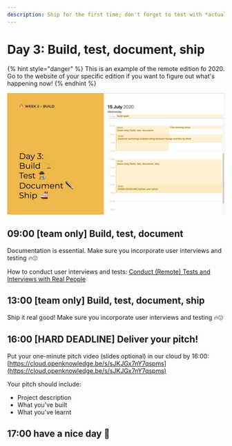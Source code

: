 ```yaml
---
description: Ship for the first time; don't forget to test with *actual living* people!
---
```


# Day 3: Build, test, document, ship

{% hint style="danger" %}
This is an example of the remote edition fo 2020. Go to the website of your specific edition if you want to figure out what's happening now!
{% endhint %}

![](../../../../.gitbook/assets/screenshot-2020-07-14-at-10.10.44.png)

## 09:00 \[team only\] Build, test, document

Documentation is essential. Make sure you incorporate user interviews and testing 🔥😍

How to conduct user interviews and tests: [Conduct \(Remote\) Tests and Interviews with Real People](../../../../tutorials/how-to-conduct-remote-tests-and-interviews-with-real-people.md)

## 13:00 \[team only\] Build, test, document, ship

Ship it real good! Make sure you incorporate user interviews and testing 🔥😍

## 16:00 \[HARD DEADLINE\] Deliver your pitch!

Put your one-minute pitch video \(slides optional\) in our cloud by 16:00:   
[https://cloud.openknowledge.be/s/sJKJGx7nY7qspms](https://cloud.openknowledge.be/s/sJKJGx7nY7qspms)

Your pitch should include:

* Project description
* What you've built
* What you've learnt

## 17:00 have a nice day 🥳

